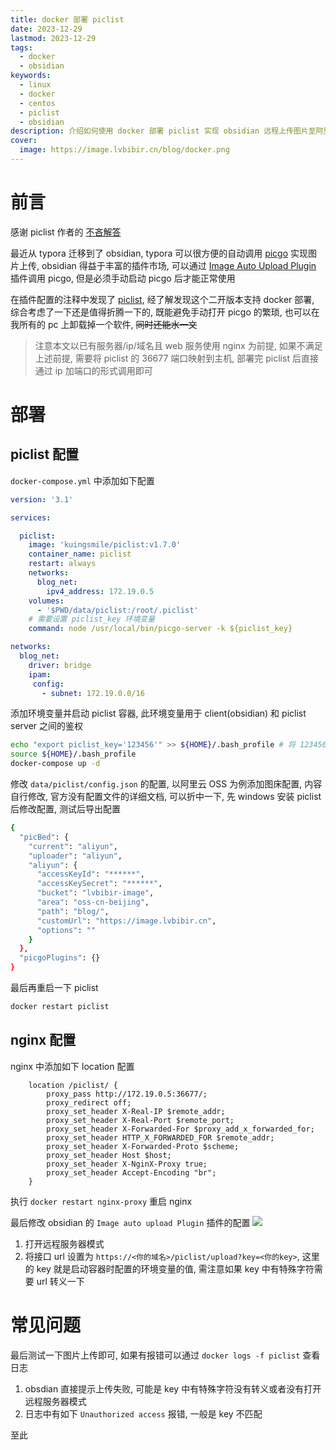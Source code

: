 ```yaml
---
title: docker 部署 piclist
date: 2023-12-29
lastmod: 2023-12-29
tags:
  - docker
  - obsidian
keywords:
  - linux
  - docker
  - centos
  - piclist
  - obsidian
description: 介绍如何使用 docker 部署 piclist 实现 obsidian 远程上传图片至阿里云 OSS 图床
cover:
  image: https://image.lvbibir.cn/blog/docker.png
---
```

# 前言

感谢 piclist 作者的 [不吝解答](https://github.com/Kuingsmile/PicList/issues/127)

最近从 typora 迁移到了 obsidian, typora 可以很方便的自动调用 [picgo](https://github.com/Molunerfinn/PicGo) 实现图片上传, obsidian 得益于丰富的插件市场, 可以通过 [Image Auto Upload Plugin](https://github.com/renmu123/obsidian-image-auto-upload-plugin) 插件调用 picgo, 但是必须手动启动 picgo 后才能正常使用

在插件配置的注释中发现了 [piclist](https://github.com/Kuingsmile/PicList), 经了解发现这个二开版本支持 docker 部署, 综合考虑了一下还是值得折腾一下的, 既能避免手动打开 picgo 的繁琐, 也可以在我所有的 pc 上卸载掉一个软件, ~~同时还能水一文~~

> 注意本文以已有服务器/ip/域名且 web 服务使用 nginx 为前提, 如果不满足上述前提, 需要将 piclist 的 36677 端口映射到主机, 部署完 piclist 后直接通过 ip 加端口的形式调用即可

# 部署

## piclist 配置

`docker-compose.yml` 中添加如下配置

```yaml
version: '3.1'

services:

  piclist:
    image: 'kuingsmile/piclist:v1.7.0'
    container_name: piclist
    restart: always
    networks:
      blog_net:
        ipv4_address: 172.19.0.5
    volumes:
      - '$PWD/data/piclist:/root/.piclist'
    # 需要设置 piclist_key 环境变量
    command: node /usr/local/bin/picgo-server -k ${piclist_key}

networks:
  blog_net:
    driver: bridge
    ipam:
     config:
       - subnet: 172.19.0.0/16
```

添加环境变量并启动 piclist 容器, 此环境变量用于 client(obsidian) 和 piclist server 之间的鉴权

```bash
echo "export piclist_key='123456'" >> ${HOME}/.bash_profile # 将 123456 设置为自定义的密码
source ${HOME}/.bash_profile
docker-compose up -d
```

修改 `data/piclist/config.json` 的配置, 以阿里云 OSS 为例添加图床配置, 内容自行修改, 官方没有配置文件的详细文档, 可以折中一下, 先 windows 安装 piclist 后修改配置, 测试后导出配置

```bash
{
  "picBed": {
    "current": "aliyun",
    "uploader": "aliyun",
    "aliyun": {
      "accessKeyId": "******",
      "accessKeySecret": "******",
      "bucket": "lvbibir-image",
      "area": "oss-cn-beijing",
      "path": "blog/",
      "customUrl": "https://image.lvbibir.cn",
      "options": ""
    }
  },
  "picgoPlugins": {}
}
```

最后再重启一下 piclist

```bash
docker restart piclist
```
## nginx 配置

nginx 中添加如下 location 配置

```nginx
    location /piclist/ {
        proxy_pass http://172.19.0.5:36677/;
        proxy_redirect off;
        proxy_set_header X-Real-IP $remote_addr;
        proxy_set_header X-Real-Port $remote_port;
        proxy_set_header X-Forwarded-For $proxy_add_x_forwarded_for;
        proxy_set_header HTTP_X_FORWARDED_FOR $remote_addr;
        proxy_set_header X-Forwarded-Proto $scheme;
        proxy_set_header Host $host;
        proxy_set_header X-NginX-Proxy true;
        proxy_set_header Accept-Encoding "br";
    }
```

执行 `docker restart nginx-proxy` 重启 nginx

最后修改 obsidian 的 `Image auto upload Plugin` 插件的配置
![](https://image.lvbibir.cn/blog/image-20231229-155939.png)

1. 打开远程服务器模式
2. 将接口 url 设置为 `https://<你的域名>/piclist/upload?key=<你的key>`, 这里的 key 就是启动容器时配置的环境变量的值, 需注意如果 key 中有特殊字符需要 url 转义一下

# 常见问题

最后测试一下图片上传即可, 如果有报错可以通过 `docker logs -f piclist` 查看日志

1. obsdian 直接提示上传失败, 可能是 key 中有特殊字符没有转义或者没有打开远程服务器模式
2. 日志中有如下 `Unauthorized access` 报错, 一般是 key 不匹配

至此